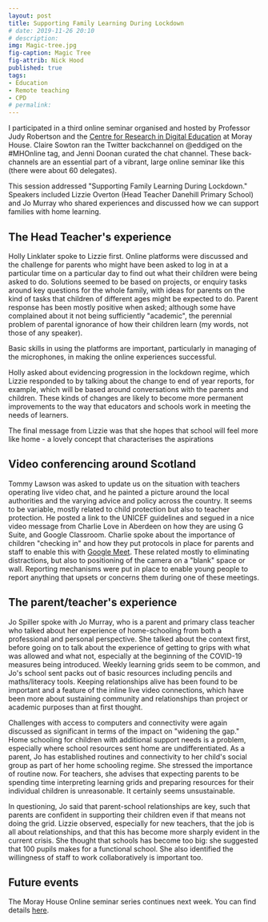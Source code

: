 ```yaml
---
layout: post
title: Supporting Family Learning During Lockdown
# date: 2019-11-26 20:10
# description: 
img: Magic-tree.jpg
fig-caption: Magic Tree
fig-attrib: Nick Hood
published: true
tags:
- Education
- Remote teaching
- CPD
# permalink:
---
```

I participated in a third online seminar organised and hosted by Professor Judy Robertson and the [Centre for Research in Digital Education](https://www.de.ed.ac.uk/) at Moray House. Claire Sowton ran the Twitter backchannel on @eddiged on the #MHOnline tag, and Jenni Doonan curated the chat channel. These back-channels are an essential part of a vibrant, large online seminar like this (there were about 60 delegates).

This session addressed "Supporting Family Learning During Lockdown." Speakers included Lizzie Overton (Head Teacher Danehill Primary School) and Jo Murray who shared experiences and discussed how we can support families with home learning.

## The Head Teacher's experience
Holly Linklater spoke to Lizzie first. Online platforms were discussed and the challenge for parents who might have been asked to log in at a particular time on a particular day to find out what their children were being asked to do. Solutions seemed to be based on projects, or enquiry tasks around key questions for the whole family, with ideas for parents on the kind of tasks that children of different ages might be expected to do. Parent response has been mostly positive when asked; although some have complained about it not being sufficiently "academic", the perennial problem of parental ignorance of how their children learn (my words, not those of any speaker).

Basic skills in using the platforms are important, particularly in managing of the microphones, in making the online experiences successful.

Holly asked about evidencing progression in the lockdown regime, which Lizzie responded to by talking about the change to end of year reports, for example, which will be based around conversations with the parents and children. These kinds of changes are likely to become more permanent improvements to the way that educators and schools work in meeting the needs of learners.

The final message from Lizzie was that she hopes that school will feel more like home - a lovely concept that characterises the aspirations 

## Video conferencing around Scotland
Tommy Lawson was asked to update us on the situation with teachers operating live video chat, and he painted a picture around the local authorities and the varying advice and policy across the country. It seems to be variable, mostly related to child protection but also to teacher protection. He posted a link to the UNICEF guidelines and segued in a nice video message from Charlie Love in Aberdeen on how they are using G Suite, and Google Classroom. Charlie spoke about the importance of children "checking in" and how they put protocols in place for parents and staff to enable this with [Google Meet](https://meet.google.com/). These related mostly to eliminating distractions, but also to positioning of the camera on a "blank" space or wall. Reporting mechanisms were put in place to enable young people to report anything that upsets or concerns them during one of these meetings.

## The parent/teacher's experience
Jo Spiller spoke with Jo Murray, who is a parent and primary class teacher who talked about her experience of home-schooling from both a professional and personal perspective. She talked about the context first, before going on to talk about the experience of getting to grips with what was allowed and what not, especially at the beginning of the COVID-19 measures being introduced. Weekly learning grids seem to be common, and Jo's school sent packs out of basic resources including pencils and maths/literacy tools. Keeping relationships alive has been found to be important and a feature of the inline live video connections, which have been more about sustaining community and relationships than project or academic purposes than at first thought.

Challenges with access to computers and connectivity were again discussed as significant in terms of the impact on "widening the gap." Home schooling for children with additional support needs is a problem, especially where school resources sent home are undifferentiated. As a parent, Jo has established routines and connectivity to her child's social group as part of her home schooling regime. She stressed the importance of routine now. For teachers, she advises that expecting parents to be spending time interpreting learning grids and preparing resources for their individual children is unreasonable. It certainly seems unsustainable.

In questioning, Jo said that parent-school relationships are key, such that parents are confident in supporting their children even if that means not doing the grid. Lizzie observed, especially for new teachers, that the job is all about relationships, and that this has become more sharply evident in the current crisis. She thought that schools has become too big: she suggested that 100 pupils makes for a functional school. She also identified the willingness of staff to work collaboratively is important too.

## Future events
The Moray House Online seminar series continues next week. You can find details [here](https://www.eventbrite.co.uk/o/moray-house-school-of-education-amp-sport-30195624068).